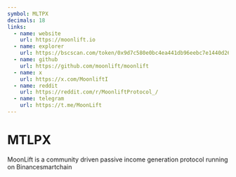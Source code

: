```yaml
---
symbol: MLTPX
decimals: 18
links:
  - name: website
    url: https://moonlift.io
  - name: explorer
    url: https://bscscan.com/token/0x9d7c580e0bc4ea441db96eebc7e1440d264bce51
  - name: github
    url: https://github.com/moonlift/moonlift
  - name: x
    url: https://x.com/MoonliftI
  - name: reddit
    url: https://reddit.com/r/MoonliftProtocol_/
  - name: telegram
    url: https://t.me/MoonLift
---
```


# MTLPX

MoonLift is a community driven passive income generation protocol running on Binancesmartchain
